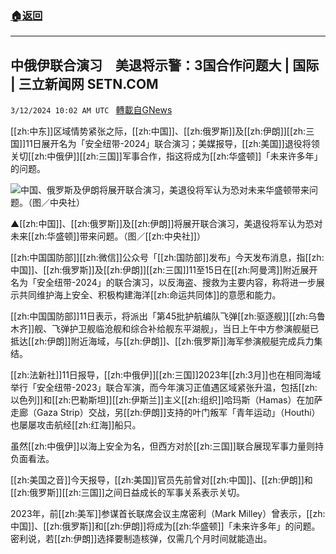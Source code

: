 ###  [:house:返回](README.md)
---


## 中俄伊联合演习　美退将示警：3国合作问题大 | 国际 | 三立新闻网  SETN.COM
`3/12/2024 10:02 AM UTC ` [轉載自GNews](https://gnews.org/articles/2387267)

[[zh:中东]]区域情势紧张之际，[[zh:中国]]、[[zh:俄罗斯]]及[[zh:伊朗]][[zh:三国]]11日展开名为「安全纽带-2024」联合演习；美媒报导，[[zh:美国]]退役将领关切[[zh:中俄伊]][[zh:三国]]军事合作，指这将成为[[zh:华盛顿]]「未来许多年」的问题。

![中国、俄罗斯及伊朗将展开联合演习，美退役将军认为恐对未来华盛顿带来问题。（图／中央社）](https://attach.setn.com/newsimages/2020/06/30/2634375-PH.jpg "中国、俄罗斯及伊朗将展开联合演习，美退役将军认为恐对未来华盛顿带来问题。（图／中央社）")

▲[[zh:中国]]、[[zh:俄罗斯]]及[[zh:伊朗]]将展开联合演习，美退役将军认为恐对未来[[zh:华盛顿]]带来问题。（图／[[zh:中央社]]）

[[zh:中国国防部]][[zh:微信]]公众号「[[zh:国防部]]发布」今天发布消息，指[[zh:中国]]、[[zh:俄罗斯]]及[[zh:伊朗]][[zh:三国]]11至15日在[[zh:阿曼湾]]附近展开名为「安全纽带-2024」的联合演习，以反海盗、搜救为主要内容，称将进一步展示共同维护海上安全、积极构建海洋[[zh:命运共同体]]的意愿和能力。

[[zh:中国国防部]]11日表示，将派出「第45批护航编队飞弹[[zh:驱逐舰]][[zh:乌鲁木齐]]舰、飞弹护卫舰临沧舰和综合补给舰东平湖舰」，当日上午中方参演舰艇已抵达[[zh:伊朗]]附近海域，与[[zh:伊朗]]、[[zh:俄罗斯]]海军参演舰艇完成兵力集结。

[[zh:法新社]]11日报导，[[zh:中俄伊]][[zh:三国]]2023年[[zh:3月]]也在相同海域举行「安全纽带-2023」联合军演，而今年演习正值遇区域紧张升温，包括[[zh:以色列]]和[[zh:巴勒斯坦]][[zh:伊斯兰]]主义[[zh:组织]]哈玛斯（Hamas）在加萨走廊（Gaza Strip）交战，另[[zh:伊朗]]支持的叶门叛军「青年运动」（Houthi）也屡屡攻击航经[[zh:红海]]船只。

虽然[[zh:中俄伊]]以海上安全为名，但西方对於[[zh:三国]]联合展现军事力量则持负面看法。

[[zh:美国之音]]今天报导，[[zh:美国]]官员先前曾对[[zh:中国]]、[[zh:伊朗]]和[[zh:俄罗斯]][[zh:三国]]之间日益成长的军事关系表示关切。

2023年，前[[zh:美军]]参谋首长联席会议主席密利（Mark Milley）曾表示，[[zh:中国]]、[[zh:俄罗斯]]和[[zh:伊朗]]将成为[[zh:华盛顿]]「未来许多年」的问题。密利说，若[[zh:伊朗]]选择要制造核弹，仅需几个月时间就能造出。

